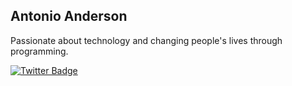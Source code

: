 ## Antonio Anderson

Passionate about technology and changing people's lives through programming.

<a href="https://twitter.com/hirowf" rel="nofollow"><img src="https://camo.githubusercontent.com/68da73df126ee4bc31b65c44ffd421fac01de2f7d014160beb2446bd62ddc4a6/68747470733a2f2f696d672e736869656c64732e696f2f62616467652f2d4064696565676f73662d3636333363633f7374796c653d666c61742d737175617265266c6162656c436f6c6f723d363633336363266c6f676f3d74776974746572266c6f676f436f6c6f723d7768697465266c696e6b3d68747470733a2f2f747769747465722e636f6d2f64696565676f7366" alt="Twitter Badge" data-canonical-src="https://img.shields.io/badge/-@hirowf-6633cc?style=flat-square&amp;labelColor=6633cc&amp;logo=twitter&amp;logoColor=white&amp;link=https://twitter.com/hirowf" style="max-width:100%;"></a>
